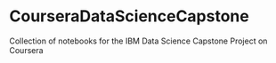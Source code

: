 # CourseraDataScienceCapstone

Collection of notebooks for the IBM Data Science Capstone Project on Coursera
